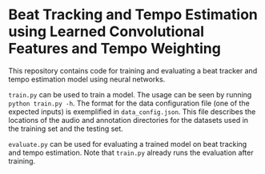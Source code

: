 # Beat Tracking and Tempo Estimation using Learned Convolutional Features and Tempo Weighting

This repository contains code for training and evaluating a beat tracker and tempo estimation model using neural networks.

`train.py` can be used to train a model. The usage can be seen by running `python train.py -h`. The format for the data configuration file (one of the expected inputs) is exemplified in `data_config.json`. This file describes the locations of the audio and annotation directories for the datasets used in the training set and the testing set.

`evaluate.py` can be used for evaluating a trained model on beat tracking and tempo estimation. Note that `train.py` already runs the evaluation after training.

